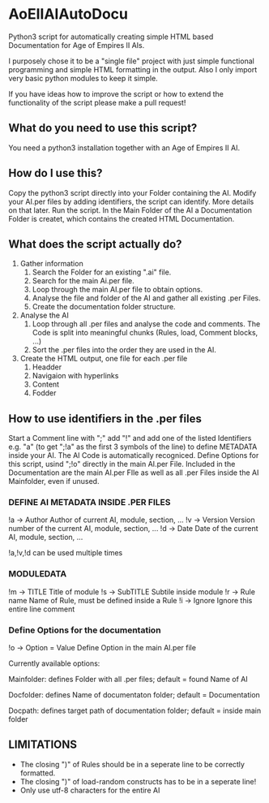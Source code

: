 # AoEIIAIAutoDocu

Python3 script for automatically creating simple HTML based Documentation for Age of Empires II AIs.

I purposely chose it to be a "single file" project with just simple functional programming and simple HTML formatting in the output.
Also I only import very basic python modules to keep it simple.

If you have ideas how to improve the script or how to extend the functionality of the script please make a pull request!

## What do you need to use this script?
You need a python3 installation together with an Age of Empires II AI.

## How do I use this?
Copy the python3 script directly into your Folder containing the AI.
Modify your AI.per files by adding identifiers, the script can identify. More details on that later.
Run the script.
In the Main Folder of the AI a Documentation Folder is createt, which contains the created HTML Documentation.

## What does the script actually do?
1. Gather information
   1. Search the Folder for an existing ".ai" file.
   2. Search for the main Ai.per file.
   3. Loop through the main AI.per file to obtain options.
   4. Analyse the file and folder of the AI and gather all existing .per Files.
   5. Create the documentation folder structure.
2. Analyse the AI
   1. Loop through all .per files and analyse the code and comments.
      The Code is split into meaningful chunks (Rules, load, Comment blocks, ...)
   2. Sort the .per files into the order they are used in the AI.
3. Create the HTML output, one file for each .per file
   1. Headder
   2. Navigaion with hyperlinks
   3. Content
   4. Fodder

## How to use identifiers in the .per files

Start a Comment line with ";" add "!" and add one of the listed Identifiers e.g. "a"
(to get ";!a" as the first 3 symbols of the line) to define METADATA inside your AI.
The AI Code is automatically recogniced.
Define Options for this script, usind ";!o" directly in the main AI.per File.
Included in the Documentation are the main AI.per FIle as well as all .per
Files inside the AI Mainfolder, even if unused.


### DEFINE AI METADATA INSIDE .PER FILES

!a -> Author        Author of current AI, module, section, ...
!v -> Version       Version number of the current AI, module, section, ...
!d -> Date          Date of the current AI, module, section, ...

!a,!v,!d can be used multiple times

### MODULEDATA

!m -> TITLE           Title of module
!s -> SubTITLE        Subtile inside module
!r -> Rule name       Name of Rule, must be defined inside a Rule
!i -> Ignore          Ignore this entire line comment

### Define Options for the documentation
!o -> Option = Value  Define Option in the main AI.per file

Currently available options:

Mainfolder: defines Folder with all .per files; default = found Name of AI

Docfolder: defines Name of documentaton folder; default = Documentation

Docpath: defines target path of documentation folder; default = inside main folder


## LIMITATIONS
 
- The closing ")" of Rules should be in a seperate line to be correctly formatted.
- The closing ")" of load-random constructs has to be in a seperate line!
- Only use utf-8 characters for the entire AI
